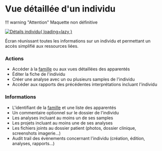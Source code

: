 # Vue détaillée d'un individu

!!! warning "Attention"
    Maquette non définitive

[![Détails individu](/images/mockup/details-person.jpg){ loading=lazy }](/images/mockup/details-person.jpg)

Écran réunissant toutes les informations sur un individu et permettant un accès simplifié aux ressources liées.

### Actions
- Accéder à la [famille](./details-family.md) ou aux vues détaillées des apparentés
- Éditer la fiche de l'individu
- Créer une analyse avec un ou plusieurs samples de l'individu
- Accéder aux rapports des précédentes interprétations incluant l'individu


### Informations
- L'identifiant de la [famille](./details-family.md) et une liste des apparentés
- Un commentaire optionnel sur le dossier de l'individu
- Les analyses incluant au moins un de ses samples
- Les projets incluant au moins une de ses analyses
- Les fichiers joints au dossier patient (photos, dossier clinique, screenshots imagerie…)
- Audit trail des évènements concernant l'individu (création, édition, analyses, rapports…)